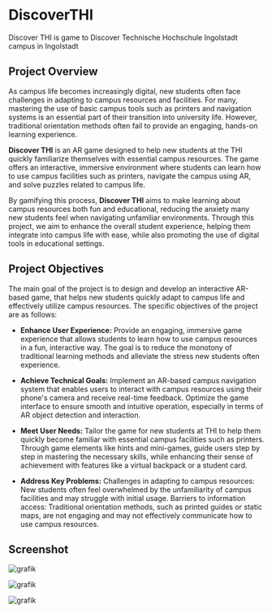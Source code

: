 # DiscoverTHI
Discover THI is game to Discover Technische Hochschule Ingolstadt campus in Ingolstadt


## Project Overview

As campus life becomes increasingly digital, new students often face challenges in adapting to campus resources and facilities. For many, mastering the use of basic campus tools such as printers and navigation systems is an essential part of their transition into university life. However, traditional orientation methods often fail to provide an engaging, hands-on learning experience.

**Discover THI** is an AR game designed to help new students at the THI quickly familiarize themselves with essential campus resources. The game offers an interactive, immersive environment where students can learn how to use campus facilities such as printers, navigate the campus using AR, and solve puzzles related to campus life.

By gamifying this process, **Discover THI** aims to make learning about campus resources both fun and educational, reducing the anxiety many new students feel when navigating unfamiliar environments. Through this project, we aim to enhance the overall student experience, helping them integrate into campus life with ease, while also promoting the use of digital tools in educational settings.


## Project Objectives

The main goal of the project is to design and develop an interactive AR-based game, that helps new students quickly adapt to campus life and effectively utilize campus resources. The specific objectives of the project are as follows:
* **Enhance User Experience:** Provide an engaging, immersive game experience that allows students to learn how to use campus resources in a fun, interactive way. The goal is to reduce the monotony of traditional learning methods and alleviate the stress new students often experience.

* **Achieve Technical Goals:** Implement an AR-based campus navigation system that enables users to interact with campus resources using their phone's camera and receive real-time feedback. Optimize the game interface to ensure smooth and intuitive operation, especially in terms of AR object detection and interaction.

* **Meet User Needs:** Tailor the game for new students at THI to help them quickly become familiar with essential campus facilities such as printers. Through game elements like hints and mini-games, guide users step by step in mastering the necessary skills, while enhancing their sense of achievement with features like a virtual backpack or a student card.

* **Address Key Problems:** Challenges in adapting to campus resources: New students often feel overwhelmed by the unfamiliarity of campus facilities and may struggle with initial usage. Barriers to information access: Traditional orientation methods, such as printed guides or static maps, are not engaging and may not effectively communicate how to use campus resources.


## Screenshot
![grafik](https://github.com/user-attachments/assets/af87cd70-5655-4fd7-b996-380e627abab5)

![grafik](https://github.com/user-attachments/assets/ebfb5901-8f61-4f1c-8518-68a048ac1081)

![grafik](https://github.com/user-attachments/assets/018e650d-c630-4d65-9f72-f9e76cbb41dd)
